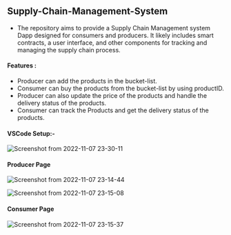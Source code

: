 ## Supply-Chain-Management-System
- The repository aims to provide a Supply Chain Management system Dapp designed for consumers and producers. It likely includes smart contracts, a user interface, and other components for tracking and managing the supply chain process.
  
#### Features :
- Producer can add the products in the bucket-list.
- Consumer can buy the products from the bucket-list by using productID.
- Producer can also update the price of the products and handle the delivery status of the products.
- Consumer can track the Products and get the delivery status of the products.

#### VSCode Setup:-
![Screenshot from 2022-11-07 23-30-11](https://user-images.githubusercontent.com/76531339/200382102-eb9e0532-b431-4aa2-a734-84cfe46aa33f.png)

#### Producer Page
![Screenshot from 2022-11-07 23-14-44](https://user-images.githubusercontent.com/76531339/200379085-f273bd17-4cf9-431a-bdfb-d8b4f22ee043.png)

![Screenshot from 2022-11-07 23-15-08](https://user-images.githubusercontent.com/76531339/200379154-ca904cff-49fc-4d81-87f7-0240a98f1b7f.png)

#### Consumer Page
![Screenshot from 2022-11-07 23-15-37](https://user-images.githubusercontent.com/76531339/200379191-7685b76f-91e5-4c5d-94d0-35bba07955fa.png)
